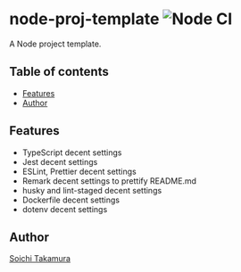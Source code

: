 # node-proj-template ![Node CI](https://github.com/piglovesyou/node-proj-template/workflows/Node%20CI/badge.svg)

A Node project template.

## Table of contents

-   [Features](#features)
-   [Author](#author)

## Features

-   TypeScript decent settings
-   Jest decent settings
-   ESLint, Prettier decent settings
-   Remark decent settings to prettify README.md
-   husky and lint-staged decent settings
-   Dockerfile decent settings
-   dotenv decent settings

## Author

[Soichi Takamura](https://github.com/piglovesyou)
